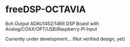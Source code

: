 # freeDSP-OCTAVIA
8ch Output ADAU1452/1466 DSP Board with Analog/COAX/OPT/USB/Raspberry-Pi Input

Currently under development... (Not verified design, yet) 
